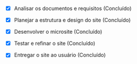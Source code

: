 - [x] Analisar os documentos e requisitos (Concluído)
- [x] Planejar a estrutura e design do site (Concluído)
- [x] Desenvolver o microsite (Concluído)
- [x] Testar e refinar o site (Concluído)
- [x] Entregar o site ao usuário (Concluído)


